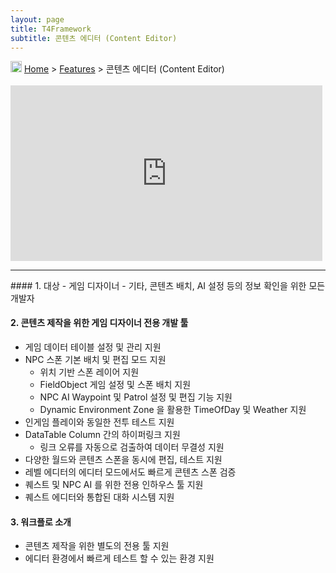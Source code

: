 ```yaml
---
layout: page
title: T4Framework
subtitle: 콘텐츠 에디터 (Content Editor)
---
```

<img src="https://tech4labs.com/img/Folders2.png" width="18px" height="18px"> [Home](https://tech4labs.com/index) > [Features](https://tech4labs.com/T4Framework_Features) > 콘텐츠 에디터 (Content Editor)

<style> .embed-container { position: relative; padding-bottom: 56.25%; height: 0; overflow: hidden; max-width: 100%; } .embed-container iframe, .embed-container object, .embed-container embed { position: absolute; top: 1%; left: 0%; width: 99%; height: 99%; } </style>
<div class='embed-container'><iframe src='https://www.youtube.com/embed/ne8Xp5sf6yE' frameborder='0' allowfullscreen></iframe></div>
<hr>
#### 1. 대상
- 게임 디자이너
- 기타, 콘텐츠 배치, AI 설정 등의 정보 확인을 위한 모든 개발자

#### 2. 콘텐츠 제작을 위한 게임 디자이너 전용 개발 툴
- 게임 데이터 테이블 설정 및 관리 지원
- NPC 스폰 기본 배치 및 편집 모드 지원
  - 위치 기반 스폰 레이어 지원
  - FieldObject 게임 설정 및 스폰 배치 지원
  - NPC AI Waypoint 및 Patrol 설정 및 편집 기능 지원
  - Dynamic Environment Zone 을 활용한 TimeOfDay 및 Weather 지원
- 인게임 플레이와 동일한 전투 테스트 지원
- DataTable Column 간의 하이퍼링크 지원
  - 링크 오류를 자동으로 검출하여 데이터 무결성 지원
- 다양한 월드와 콘텐츠 스폰을 동시에 편집, 테스트 지원
- 레벨 에디터의 에디터 모드에서도 빠르게 콘텐츠 스폰 검증
- 퀘스트 및 NPC AI 를 위한 전용 인하우스 툴 지원
- 퀘스트 에디터와 통합된 대화 시스템 지원

#### 3. 워크플로 소개
- 콘텐츠 제작을 위한 별도의 전용 툴 지원
- 에디터 환경에서 빠르게 테스트 할 수 있는 환경 지원
<br>
